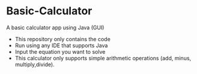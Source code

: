# Basic-Calculator
A basic calculator app using Java (GUI)
- This repository only contains the code
- Run using any IDE that supports Java
- Input the equation you want to solve
- This calculator only supports simple arithmetic operations (add, minus, multiply,divide).
